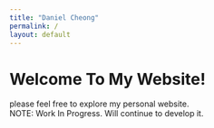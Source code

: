 ```yaml
---
title: "Daniel Cheong"
permalink: /
layout: default
---
```


# Welcome To My Website!
please feel free to explore my personal website.
<br>
NOTE: Work In Progress. Will continue to develop it.
